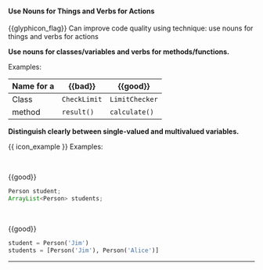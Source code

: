 <div id="title">

#### Use Nouns for Things and Verbs for Actions

</div>

<span id="prereqs"></span>

<span id="outcomes">{{glyphicon_flag}} Can improve code quality using technique: use nouns for things and verbs for actions </span>

<div id="body">

**Use nouns for classes/variables and verbs for methods/functions.**

<tip-box>

Examples:

Name for a | {{bad}}        | {{good}}
-----------|-----------------|----------------
Class      |`CheckLimit`     | `LimitChecker`           
method     |`result()`       | `calculate()`  

</tip-box>


**Distinguish clearly between single-valued and multivalued variables.**

<tip-box>

{{ icon_example }} Examples:

<tabs> 
  <tab header="Java">

{{good}}
```java
Person student;
ArrayList<Person> students;
```
  </tab>
  <tab header="Python">

{{good}}
```python
student = Person('Jim')
students = [Person('Jim'), Person('Alice')]
```
</tab>
</tabs><hr>



</tip-box>


</div>

<div id="extras">
</div>
